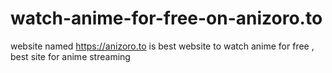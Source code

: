 # watch-anime-for-free-on-anizoro.to
website named https://anizoro.to is best website to watch anime for free , best site for anime streaming 
